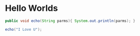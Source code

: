# Hello Worlds
```java
public void echo(String parms){ System.out.println(parms); }

echo("I Love U");
```
